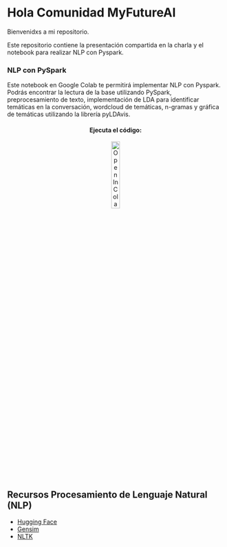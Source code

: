 # Hola Comunidad MyFutureAI

Bienvenidxs a mi repositorio.

Este repositorio contiene la presentación compartida en la charla y el notebook para realizar NLP con Pyspark.

### NLP con PySpark

Este notebook en Google Colab te permitirá implementar NLP con Pyspark. Podrás encontrar la lectura de la base utilizando PySpark, preprocesamiento de texto, implementación de LDA para identificar temáticas en la conversación, wordcloud de temáticas, n-gramas y gráfica de temáticas utilizando la librería pyLDAvis.

<center>
  <h4>Ejecuta el código:</h4>
  <a href="https://colab.research.google.com/drive/1TZefhg8wkoi8uu78wZnbr-2WT8ItY9ik?usp=sharing" target="_blank">
    <img width="20%" src="https://colab.research.google.com/assets/colab-badge.svg" alt="Open In Colab"/>
  </a>
</center>

## Recursos Procesamiento de Lenguaje Natural (NLP)
- <a href="https://huggingface.co/"> Hugging Face </a>
- <a href="https://pypi.org/project/gensim/"> Gensim </a>
- <a href="https://www.nltk.org/"> NLTK </a>
